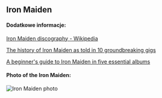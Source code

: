 ## Iron Maiden
#### Dodatkowe informacje:
[Iron Maiden discography - Wikipedia](https://en.wikipedia.org/wiki/Iron_Maiden_discography)

[The history of Iron Maiden as told in 10 groundbreaking gigs](https://www.loudersound.com/features/the-history-of-iron-maiden-as-told-in-10-groundbreaking-gigs)

[A beginner's guide to Iron Maiden in five essential albums](https://www.loudersound.com/features/beginners-guide-to-iron-maiden)

#### Photo of the Iron Maiden:
![Iron Maiden photo](https://guitar.com/wp-content/uploads/2020/08/Iron-Maiden-Photo-GeorgeBodnarArchive@1400x1050.jpg)

